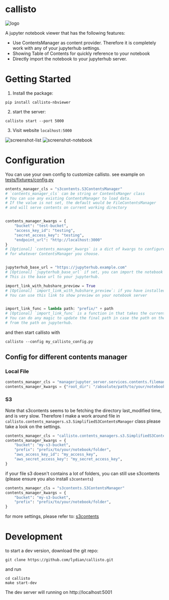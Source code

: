 # callisto

![logo](https://user-images.githubusercontent.com/678485/147995610-e9fb67f3-d72e-41ed-82e0-3afb6e89a10d.png?style=centerme)

A jupyter notebook viewer that has the following features:
- Use ContentsManager as content provider. Therefore it is completely work with any of your jupyterhub settings.
- Showing Table of Contents for quickly reference to your notebook
- Directly import the notebook to your jupyterhub server.

# Getting Started

1. Install the package:
```
pip install callisto-nbviewer
```
2. start the server:
```
callisto start --port 5000
```
3. Visit website  `localhost:5000`

![screenshot-list](https://user-images.githubusercontent.com/678485/147997776-ca207748-ff09-4e39-8305-db5e6ea86398.png)
![screenshot-notebook](https://user-images.githubusercontent.com/678485/147997798-161b215c-c7a3-490a-987b-3957bdfb0513.png)


# Configuration

You can use your own config to customize callisto. see example on [tests/fixtures/config.py](https://github.com/lydian/callisto/blob/master/tests/fixtures/config.py)
```python:my_callisto_config.py
ontents_manager_cls = "s3contents.S3ContentsManager"
# `contents_manager_cls` can be string or ContentsManger class
# You can use any existing ContentsManager to load data.
# If the value is not set, the default would be FileContentsManager
# and will serve contents on current working directory


contents_manager_kwargs = {
    "bucket": "test-bucket",
    "access_key_id": "testing",
    "secret_access_key": "testing",
    "endpoint_url": "http://localhost:3000"
}
# [Optional] `contents_manager_kwargs` is a dict of kwargs to configure the required settings
# for whatever ContentsManager you choose.


jupyterhub_base_url = "https://jupyterhub.example.com"
# [Optional] `jupyterhub_base_url` if set, you can import the notebook directly to your jupyterhub server
# This is the base url to your jupyterhub.

import_link_with_hubshare_preview = True
# [Optional] `import_link_with_hubshare_preview`: if you have installed jupyterlab-hubshare plugin,
# You can use this link to show preview on your notebook server


import_link_func = lambda path: "prefix/" + path
# [Optional] `import_link_func` is a function in that takes the current path as an input,
# You can do any magic to update the final path in case the path on the site is different
# from the path on jupyterhub.
```
and then start callisto with
```
callisto --config my_callisto_config.py
```

## Config for different contents manager

### Local File

```python:my_callisto_config.py
contents_manager_cls = "managerjupyter_server.services.contents.filemanager.FileContentsManager"
contents_manager_kwargs = {"root_dir": "/absolute/path/to/your/notebook/folder"}
```

### S3
Note that s3contents seems to be fetching the directory last_modified time, and is very slow.
Therefore I make a work around file in `callisto.contents_managers.s3.SimplifiedS3ContentsManager` class
please take a look on the settings.

```python:my_callisto_config.py
contents_manager_cls = "callisto.contents_managers.s3.SimplifiedS3ContentsManager"
contents_manager_kwargs = {
    "bucket": "my-s3-bucket",
    "prefix": "prefix/to/your/notebook/folder",
    "aws_access_key_id": "my_access_key",
    "aws_secret_access_key": "my_secret_access_key",
}
```

if your file s3 doesn't contains a lot of folders, you can still use s3contents (please ensure you also install `s3contents`)
```python:my_callisto_config.py
contents_manager_cls = "s3contents.S3ContentsManager"
contents_manager_kwargs = {
    "bucket": "my-s3-bucket",
    "prefix": "prefix/to/your/notebook/folder",
}

```
for more settings, please refer to: [s3contents](https://github.com/danielfrg/s3contents)


 # Development
 to start a dev version, download the git repo:
 ```
 git clone https://github.com/lydian/callisto.git
 ```

 and run
 ```
 cd callisto
 make start-dev
 ```

 The dev server will running on http://localhost:5001

